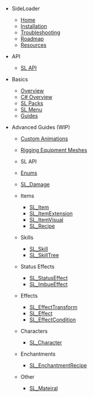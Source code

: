 - SideLoader
  - [Home](/)
  - [Installation](Main/Installation.md)
  - [Troubleshooting](Main/Troubleshooting.md)
  - [Roadmap](Main/Roadmap)
  - [Resources](Main/Resources.md)
  
- API

  - [SL API](API/API.md)

- Basics

  - [Overview](Basics/Overview.md)
  - [C# Overview](Basics/CSharpGuide.md)
  - [SL Packs](Basics/SLPacks.md)
  - [SL Menu](Basics/SLMenu.md)
  - [Guides](Basics/Guides.md)

- Advanced Guides (WIP)

  - [Custom Animations](Guides/Animations.md)
  - [Rigging Equipment Meshes](Guides/Rigging.md)

  - SL API
  - [Enums](API/Enums.md)
  - [SL_Damage](API/SL_Damage.md)

  - Items
    - [SL_Item](API/SL_Item.md)
    - [SL_ItemExtension](API/SL_ItemExtension.md)
    - [SL_ItemVisual](API/SL_ItemVisual.md)
    - [SL_Recipe](API/SL_Recipe.md)

  - Skills
    - [SL_Skill](API/SL_Skill.md)
    - [SL_SkillTree](API/SL_SkillTree.md)

  - Status Effects
    - [SL_StatusEffect](API/SL_StatusEffect.md)
    - [SL_ImbueEffect](API/SL_ImbueEffect.md)

  - Effects
    - [SL_EffectTransform](API/SL_EffectTransform.md)
    - [SL_Effect](API/SL_Effect.md)
    - [SL_EffectCondition](API/SL_EffectCondition.md)

  - Characters
    - [SL_Character](API/SL_Character.md)

  - Enchantments
    - [SL_EnchantmentRecipe](API/SL_EnchantmentRecipe.md)

  - Other
    - [SL_Mateiral](API/SL_Material.md)

<!-- empty block so buttom link isn't cut off on mobile. -->
<div style="height:30px; display:block;"></div>